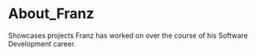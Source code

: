 # About_Franz
Showcases projects Franz has worked on over the course of his Software Development career.
